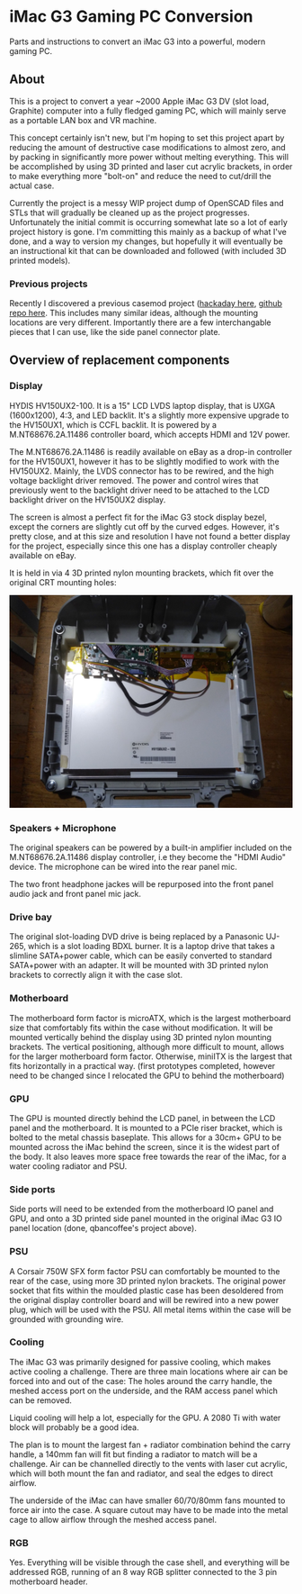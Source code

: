 # iMac G3 Gaming PC Conversion

Parts and instructions to convert an iMac G3 into a powerful, modern gaming PC.



## About

This is a project to convert a year ~2000 Apple iMac G3 DV (slot load, Graphite) computer into a fully fledged gaming PC, which will mainly serve as a portable LAN box and VR machine.

This concept certainly isn't new, but I'm hoping to set this project apart by reducing the amount of destructive case modifications to almost zero, and by packing in significantly more power without melting everything. This will be accomplished by using 3D printed and laser cut acrylic brackets, in order to make everything more "bolt-on" and reduce the need to cut/drill the actual case. 

Currently the project is a messy WIP project dump of OpenSCAD files and STLs that will gradually be cleaned up as the project progresses. Unfortunately the initial commit is occurring somewhat late so a lot of early project history is gone. I'm committing this mainly as a backup of what I've done, and a way to version my changes, but hopefully it will eventually be an instructional kit that can be downloaded and followed (with included 3D printed models).

### Previous projects

Recently I discovered a previous casemod project ([hackaday here](https://hackaday.io/project/160719-imac-g3-casemod), [github repo here](https://github.com/qbancoffee/iMac-G3-replacement-parts). This includes many similar ideas, although the mounting locations are very different. Importantly there are a few interchangable pieces that I can use, like the side panel connector plate.


## Overview of replacement components

### Display

HYDIS HV150UX2-100. It is a 15" LCD LVDS laptop display, that is UXGA (1600x1200), 4:3, and LED backlit. It's a slightly more expensive upgrade to the HV150UX1, which is CCFL backlit. It is powered by a M.NT68676.2A.11486 controller board, which accepts HDMI and 12V power. 

The M.NT68676.2A.11486 is readily available on eBay as a drop-in controller for the HV150UX1, however it has to be slightly modified to work with the HV150UX2. Mainly, the LVDS connector has to be rewired, and the high voltage backlight driver removed. The power and control wires that previously went to the backlight driver need to be attached to the LCD backlight driver on the HV150UX2 display.

The screen is almost a perfect fit for the iMac G3 stock display bezel, except the corners are slightly cut off by the curved edges. However, it's pretty close, and at this size and resolution I have not found a better display for the project, especially since this one has a display controller cheaply available on eBay.

It is held in via 4 3D printed nylon mounting brackets, which fit over the original CRT mounting holes:

![Display mounted rear](https://github.com/crozone/iMac-G3-PC-Conversion/raw/master/Mounting%20Brackets/Build%20Photos/Display/Screen%20rear.jpg)

### Speakers + Microphone

The original speakers can be powered by a built-in amplifier included on the M.NT68676.2A.11486 display controller, i.e they become the "HDMI Audio" device. The microphone can be wired into the rear panel mic. 

The two front headphone jackes will be repurposed into the front panel audio jack and front panel mic jack.

### Drive bay

The original slot-loading DVD drive is being replaced by a Panasonic UJ-265, which is a slot loading BDXL burner. It is a laptop drive that takes a slimline SATA+power cable, which can be easily converted to standard SATA+power with an adapter. It will be mounted with 3D printed nylon brackets to correctly align it with the case slot.

### Motherboard

The motherboard form factor is microATX, which is the largest motherboard size that comfortably fits within the case without modification. It will be mounted vertically behind the display using 3D printed nylon mounting brackets. The vertical positioning, although more difficult to mount, allows for the larger motherboard form factor. Otherwise, miniITX is the largest that fits horizontally in a practical way. (first prototypes completed, however need to be changed since I relocated the GPU to behind the motherboard) 

### GPU

The GPU is mounted directly behind the LCD panel, in between the LCD panel and the motherboard. It is mounted to a PCIe riser bracket, which is bolted to the metal chassis baseplate. This allows for a 30cm+ GPU to be mounted across the iMac behind the screen, since it is the widest part of the body. It also leaves more space free towards the rear of the iMac, for a water cooling radiator and PSU.

### Side ports

Side ports will need to be extended from the motherboard IO panel and GPU, and onto a 3D printed side panel mounted in the original iMac G3 IO panel location (done, qbancoffee's project above).

### PSU

A Corsair 750W SFX form factor PSU can comfortably be mounted to the rear of the case, using more 3D printed nylon brackets. The original power socket that fits within the moulded plastic case has been desoldered from the original display controller board and will be rewired into a new power plug, which will be used with the PSU. All metal items within the case will be grounded with grounding wire.

### Cooling

The iMac G3 was primarily designed for passive cooling, which makes active cooling a challenge. There are three main locations where air can be forced into and out of the case: The holes around the carry handle, the meshed access port on the underside, and the RAM access panel which can be removed.

Liquid cooling will help a lot, especially for the GPU. A 2080 Ti with water block will probably be a good idea.

The plan is to mount the largest fan + radiator combination behind the carry handle, a 140mm fan will fit but finding a radiator to match will be a challenge. Air can be channelled directly to the vents with laser cut acrylic, which will both mount the fan and radiator, and seal the edges to direct airflow.

The underside of the iMac can have smaller 60/70/80mm fans mounted to force air into the case. A square cutout may have to be made into the metal cage to allow airflow through the meshed access panel.

 ### RGB

Yes. Everything will be visible through the case shell, and everything will be addressed RGB, running of an 8 way RGB splitter connected to the 3 pin motherboard header.

